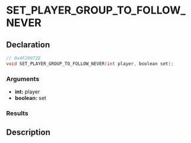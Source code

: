 # SET_PLAYER_GROUP_TO_FOLLOW_NEVER

## Declaration
```cpp
// 0x4F29072E
void SET_PLAYER_GROUP_TO_FOLLOW_NEVER(int player, boolean set);
```

### Arguments
- **int:** player
- **boolean:** set

### Results

## Description
